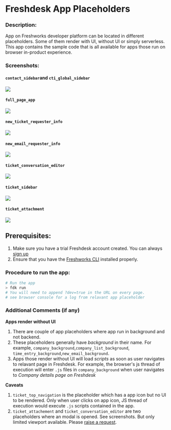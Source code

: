 # Freshdesk App Placeholders

### Description:

App on Freshworks developer platform can be located in different placeholders. Some of them render with UI, without UI or simply serverless. This app contains the sample code that is all available for apps those run on browser in-product experience.

### Screenshots:

#### `contact_sidebar`and `cti_global_sidebar`

![](./screenshots/contact%20details%20and%20cti.png)

#### `full_page_app`

![](./screenshots/fullpage.png)

#### `new_ticket_requester_info`

![](./screenshots/new_tkt_requester_info.png)

#### `new_email_requester_info`

![](./screenshots/new_email_req_info.png)

#### `ticket_conversation_editor`

![](./screenshots/ticket%20conversation%20editor.gif)

#### `ticket_sidebar`

![](./screenshots/ticket%20sidebar.png)

#### `ticket_attachment`

![](./screenshots/ticket_attachment.gif)

## Prerequisites:

1. Make sure you have a trial Freshdesk account created. You can always [sign up](https://freshdesk.com/signup)
2. Ensure that you have the [Freshworks CLI](https://community.developers.freshworks.com/t/what-are-the-prerequisites-to-install-the-freshworks-cli/234) installed properly.

### Procedure to run the app:

```sh
# Run the app
> fdk run
# You will need to append ?dev=true in the URL on every page.
# see browser console for a log from relavant app placeholder
```

### Additional Comments (if any)

**Apps render without UI**

1. There are couple of app placeholders where app run in background and not backend.
2. These placeholders generally have _background_ in their name. For example, `company_background`,`company_list_background`, `time_entry_background`,`new_email_background`.
3. Apps those render without UI will load _scripts_ as soon as user navigates to relavant page in Freshdesk. For example, the browser's js thread of execution will enter `.js` files in `company_background` when user navigates to _Company details page on Freshdesk_

**Caveats**

1. `ticket_top_navigation` is the placeholder which has a app icon but no UI to be rendered. Only when user clicks on app icon, JS thread of execution would execute `.js` scripts contained in the app.
2. `ticket_attachement` and `ticket_conversation_editor` are two placeholders where an modal is opened. See screenshots. But only limited viewport available. Please [raise a request](https://community.developers.freshworks.com/c/ideas/15).
